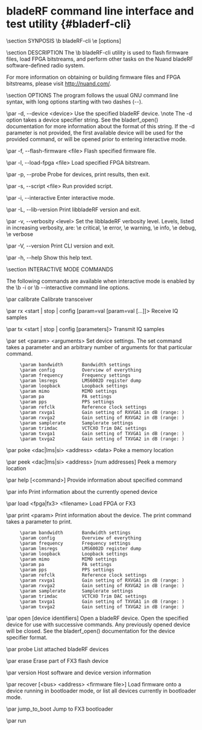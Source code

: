 bladeRF command line interface and test utility {#bladerf-cli}
========

\section SYNPOSIS
\b bladeRF-cli \e [options]

\section DESCRIPTION
The \b bladeRF-cli utility is used to flash firmware files, load FPGA bitstreams, and perform other tasks on the Nuand bladeRF software-defined radio system.

For more information on obtaining or building firmware files and FPGA bitstreams, please visit http://nuand.com/.

\section OPTIONS
The program follows the usual GNU command line syntax, with long options starting with two dashes (--).

\par -d, --device \<device\>
Use the specified bladeRF device.
\note The -d option takes a device specifier string. See the bladerf_open() documentation for more information about the format of this string. If the -d parameter is not provided, the first available device will be used for the provided command, or will be opened prior to entering interactive mode.

\par -f, --flash-firmware \<file\>
Flash specified firmware file.

\par -l, --load-fpga \<file\>
Load specified FPGA bitstream.

\par -p, --probe
Probe for devices, print results, then exit.

\par -s, --script \<file\>
Run provided script.

\par -i, --interactive
Enter interactive mode.

\par -L, --lib-version
Print libbladeRF version and exit.

\par -v, --verbosity \<level\>
Set the libbladeRF verbosity level. Levels, listed in increasing verbosity, are:
    \e critical, \e error, \e warning, \e info, \e debug, \e verbose

\par -V, --version
Print CLI version and exit.

\par -h, --help
Show this help text.

\section INTERACTIVE MODE COMMANDS

The following commands are available when interactive mode is enabled by the \b -i or \b --interactive command line options.

\par calibrate
Calibrate transceiver

\par rx \<start | stop | config [param=val [param=val [...]]\>
Receive IQ samples

\par tx \<start | stop | config [parameters]\>
Transmit IQ samples

\par set \<param\> \<arguments\>
Set device settings.  The set command takes a parameter and an arbitrary number of arguments for that particular command.

         \param bandwidth       Bandwidth settings
         \param config          Overview of everything
         \param frequency       Frequency settings
         \param lmsregs         LMS6002D register dump
         \param loopback        Loopback settings
         \param mimo            MIMO settings
         \param pa              PA settings
         \param pps             PPS settings
         \param refclk          Reference clock settings
         \param rxvga1          Gain setting of RXVGA1 in dB (range: )
         \param rxvga2          Gain setting of RXVGA2 in dB (range: )
         \param samplerate      Samplerate settings
         \param trimdac         VCTCXO Trim DAC settings
         \param txvga1          Gain setting of TXVGA1 in dB (range: )
         \param txvga2          Gain setting of TXVGA2 in dB (range: )

\par poke \<dac|lms|si\> \<address\> \<data\>
Poke a memory location

\par peek \<dac|lms|si\> \<address\> [num addresses]
Peek a memory location

\par help [\<command\>]
Provide information about specified command

\par info
Print information about the currently opened device

\par load \<fpga|fx3\> \<filename\>
Load FPGA or FX3

\par print \<param\>
Print information about the device.  The print command takes a parameter to print.

         \param bandwidth       Bandwidth settings
         \param config          Overview of everything
         \param frequency       Frequency settings
         \param lmsregs         LMS6002D register dump
         \param loopback        Loopback settings
         \param mimo            MIMO settings
         \param pa              PA settings
         \param pps             PPS settings
         \param refclk          Reference clock settings
         \param rxvga1          Gain setting of RXVGA1 in dB (range: )
         \param rxvga2          Gain setting of RXVGA2 in dB (range: )
         \param samplerate      Samplerate settings
         \param trimdac         VCTCXO Trim DAC settings
         \param txvga1          Gain setting of TXVGA1 in dB (range: )
         \param txvga2          Gain setting of TXVGA2 in dB (range: )

\par open [device identifiers]
Open a bladeRF device.
Open the specified device for use with successive commands.  Any previously opened device will be closed.  See the bladerf_open() documentation for the device specifier format.

\par probe
List attached bladeRF devices

\par erase
Erase part of FX3 flash device

\par version
Host software and device version information

\par recover [\<bus\> \<address\> \<firmware file\>]
Load firmware onto a device running in bootloader mode, or list all devices currently in bootloader mode.

\par jump_to_boot
Jump to FX3 bootloader

\par run <script>
Run the provided script.

\par clear
Clear the screen

\par echo [arg 1] [arg 2] ... [arg n]
Echo each argument on a new line.

\par quit
Exit the CLI

\section SEE ALSO
bladeRF-flash(1).

More documentation is available at http://nuand.com/ and https://github.com/nuand/bladerf.

\section AUTHOR
bladeRF-cli was written by the contributors to the bladeRF Project.  See the CONTRIBUTORS file for more information.
